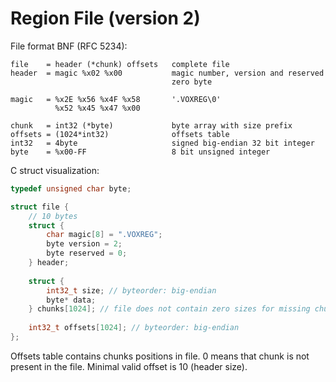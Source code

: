 # Region File (version 2)

File format BNF (RFC 5234):

```bnf
file    = header (*chunk) offsets   complete file
header  = magic %x02 %x00           magic number, version and reserved
                                    zero byte

magic   = %x2E %x56 %x4F %x58       '.VOXREG\0'
          %x52 %x45 %x47 %x00

chunk   = int32 (*byte)             byte array with size prefix
offsets = (1024*int32)              offsets table
int32   = 4byte                     signed big-endian 32 bit integer
byte    = %x00-FF                   8 bit unsigned integer
```

C struct visualization:

```c
typedef unsigned char byte;

struct file {
	// 10 bytes
	struct {
		char magic[8] = ".VOXREG";
		byte version = 2;
		byte reserved = 0;
	} header;
	
	struct {
		int32_t size; // byteorder: big-endian
		byte* data;
	} chunks[1024]; // file does not contain zero sizes for missing chunks
	
	int32_t offsets[1024]; // byteorder: big-endian
};
```

Offsets table contains chunks positions in file. 0 means that chunk is not present in the file. Minimal valid offset is 10 (header size).
